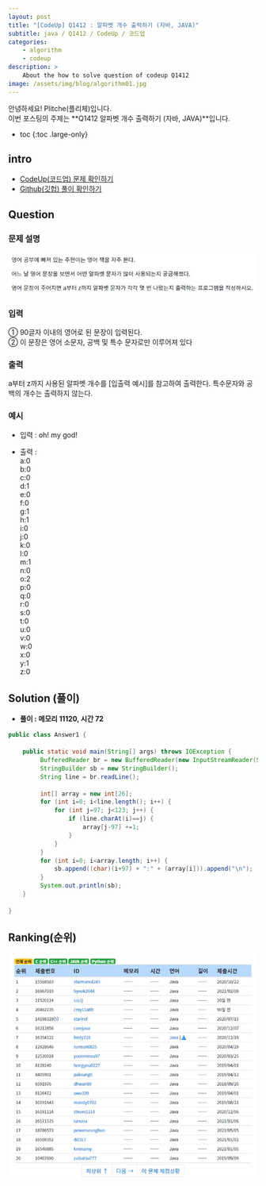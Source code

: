 ```yaml
---
layout: post
title: "[CodeUp] Q1412 : 알파벳 개수 출력하기 (자바, JAVA)"
subtitle: java / Q1412 / CodeUp / 코드업
categories:
    - algorithm
    - codeup
description: >
    About the how to solve question of codeup Q1412
image: /assets/img/blog/algorithm01.jpg
---
```


안녕하세요! Plitche(플리체)입니다.  
이번 포스팅의 주제는 **Q1412 알파벳 개수 출력하기 (자바, JAVA)**입니다.

* toc
{:toc .large-only}

## intro
* [CodeUp(코드업) 문제 확인하기](https://codeup.kr/problem.php?id=1412)  
* [Github(깃헙) 풀이 확인하기](https://github.com/plitche/CodeUp_Solution/tree/master/Q1301~Q1400/Q1412)  

## Question
### 문제 설명
![](/assets/post/codeup/Q1400~Q1499/20211011_01/01.JPG)  

### 입력
① 90글자 이내의 영어로 된 문장이 입력된다.  
② 이 문장은 영어 소문자, 공백 및 특수 문자로만 이루어져 있다  

### 출력
a부터 z까지 사용된 알파벳 개수를 [입출력 예시]를 참고하여 출력한다. 특수문자와 공백의 개수는 출력하지 않는다.  

### 예시
* 입력 : oh! my god!  

* 출력 :  
a:0  
b:0  
c:0  
d:1  
e:0  
f:0  
g:1  
h:1  
i:0  
j:0  
k:0  
l:0  
m:1  
n:0  
o:2  
p:0  
q:0  
r:0  
s:0  
t:0  
u:0  
v:0  
w:0  
x:0  
y:1  
z:0  

## Solution (풀이)
* **풀이 : 메모리 11120, 시간 72**  

```java
public class Answer1 {

    public static void main(String[] args) throws IOException {
    	 BufferedReader br = new BufferedReader(new InputStreamReader(System.in));
         StringBuilder sb = new StringBuilder();
         String line = br.readLine();

         int[] array = new int[26];
         for (int i=0; i<line.length(); i++) {
             for (int j=97; j<123; j++) {
                 if (line.charAt(i)==j) {
                     array[j-97] +=1;
                 }
             }
         }
         for (int i=0; i<array.length; i++) {
             sb.append((char)(i+97) + ":" + (array[i])).append("\n");
         }
         System.out.println(sb);
    }
	
}
```  

## Ranking(순위)
![](/assets/post/codeup/Q1400~Q1499/20211011_01/03.JPG)  